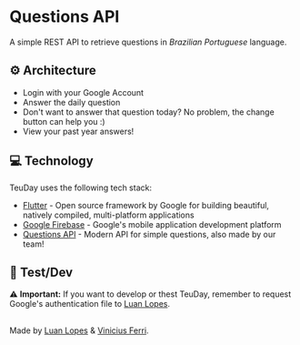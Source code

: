 
# Questions API

A simple REST API to retrieve questions in *Brazilian Portuguese* language.

## ⚙️ Architecture

- Login with your Google Account
- Answer the daily question
- Don't want to answer that question today? No problem, the change button can help you :)
- View your past year answers!

## 💻  Technology

TeuDay uses the following tech stack:

- [Flutter](https://flutter.dev/) - Open source framework by Google for building beautiful, natively compiled, multi-platform applications
- [Google Firebase](https://firebase.google.com/) - Google's mobile application development platform
- [Questions API](https://github.com/wgkdata/questions-api) - Modern API for simple questions, also made by our team!

## 📱 Test/Dev

[](https://emojipedia.org/warning/#:~:text=Emoji%20Meaning,to%20Emoji%201.0%20in%202015.)

 ⚠️ **Important:** If you want to develop or thest TeuDay, remember to request Google's authentication file to [Luan Lopes](https://github.com/wgkdata).

##

Made by [Luan Lopes](https://github.com/wgkdata) & [Vinicius Ferri](https://github.com/vini-ferri).
